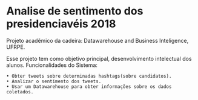 # Analise de sentimento dos presidenciavéis 2018

Projeto acadêmico da cadeira: Datawarehouse and Business Inteligence, UFRPE.

Esse projeto tem como objetivo principal, desenvolvimento intelectual dos alunos.
Funcionalidades do Sistema:
```
• Obter tweets sobre determinadas hashtags(sobre candidatos).
• Analizar o sentimento dos tweets.
• Usar um Datawarehouse para obter informações sobre os dados coletados.
```
